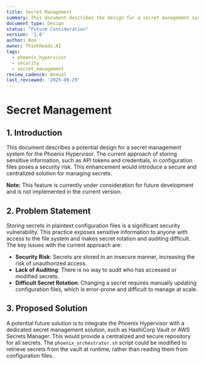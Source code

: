 ```yaml
---
title: Secret Management
summary: This document describes the design for a secret management system for the Phoenix Hypervisor.
document_type: Design
status: "Future Consideration"
version: '1.0'
author: Roo
owner: Thinkheads.AI
tags:
  - phoenix_hypervisor
  - security
  - secret_management
review_cadence: Annual
last_reviewed: '2025-09-29'
---
```

# Secret Management

## 1. Introduction

This document describes a potential design for a secret management system for the Phoenix Hypervisor. The current approach of storing sensitive information, such as API tokens and credentials, in configuration files poses a security risk. This enhancement would introduce a secure and centralized solution for managing secrets.

**Note:** This feature is currently under consideration for future development and is not implemented in the current version.

## 2. Problem Statement

Storing secrets in plaintext configuration files is a significant security vulnerability. This practice exposes sensitive information to anyone with access to the file system and makes secret rotation and auditing difficult. The key issues with the current approach are:

*   **Security Risk**: Secrets are stored in an insecure manner, increasing the risk of unauthorized access.
*   **Lack of Auditing**: There is no way to audit who has accessed or modified secrets.
*   **Difficult Secret Rotation**: Changing a secret requires manually updating configuration files, which is error-prone and difficult to manage at scale.

## 3. Proposed Solution

A potential future solution is to integrate the Phoenix Hypervisor with a dedicated secret management solution, such as HashiCorp Vault or AWS Secrets Manager. This would provide a centralized and secure repository for all secrets. The `phoenix_orchestrator.sh` script could be modified to retrieve secrets from the vault at runtime, rather than reading them from configuration files.

